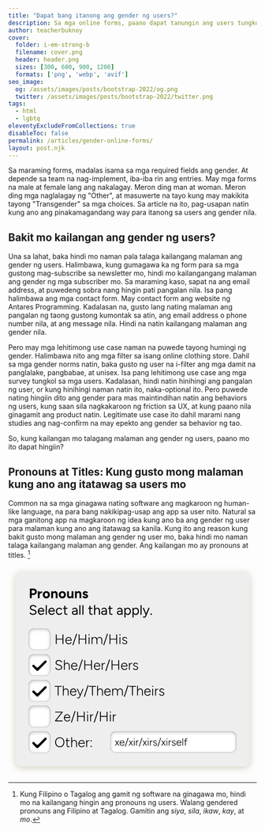 ```yaml
---
title: "Dapat bang itanong ang gender ng users?"
description: Sa mga online forms, paano dapat tanungin ang users tungkol sa gender nila?
author: teacherbuknoy
cover:
  folder: i-em-strong-b
  filename: cover.png
  header: header.png
  sizes: [300, 600, 900, 1200]
  formats: ['png', 'webp', 'avif']
seo_image:
  og: /assets/images/posts/bootstrap-2022/og.png
  twitter: /assets/images/posts/bootstrap-2022/twitter.png
tags: 
  - html
  - lgbtq
eleventyExcludeFromCollections: true
disableToc: false
permalink: /articles/gender-online-forms/
layout: post.njk
---
```


Sa maraming forms, madalas isama sa mga required fields ang gender. At depende sa team na nag-implement, iba-iba rin ang entries. May mga forms na male at female lang ang nakalagay. Meron ding man at woman. Meron ding mga naglalagay ng "Other", at masuwerte na tayo kung may makikita tayong "Transgender" sa mga choices. Sa article na ito, pag-usapan natin kung ano ang pinakamagandang way para itanong sa users ang gender nila.

## Bakit mo kailangan ang gender ng users?

Una sa lahat, baka hindi mo naman pala talaga kailangang malaman ang gender ng users. Halimbawa, kung gumagawa ka ng form para sa mga gustong mag-subscribe sa newsletter mo, hindi mo kailangangang malaman ang gender ng mga subscriber mo. Sa maraming kaso, sapat na ang email address, at puwedeng sobra nang hingin pati pangalan nila. Isa pang halimbawa ang mga contact form. May contact form ang website ng Antares Programming. Kadalasan na, gusto lang nating malaman ang pangalan ng taong gustong kumontak sa atin, ang email address o phone number nila, at ang message nila. Hindi na natin kailangang malaman ang gender nila.

Pero may mga lehitimong use case naman na puwede tayong humingi ng gender. Halimbawa nito ang mga filter sa isang online clothing store. Dahil sa mga gender norms natin, baka gusto ng user na i-filter ang mga damit na panglalake, pangbabae, at unisex. Isa pang lehitimong use case ang mga survey tungkol sa mga users. Kadalasan, hindi natin hinihingi ang pangalan ng user, or kung hinihingi naman natin ito, naka-optional ito. Pero puwede nating hingiin dito ang gender para mas maintindihan natin ang behaviors ng users, kung saan sila nagkakaroon ng friction sa UX, at kung paano nila ginagamit ang product natin. Legitimate use case ito dahil marami nang studies ang nag-confirm na may epekto ang gender sa behavior ng tao.

So, kung kailangan mo talagang malaman ang gender ng users, paano mo ito dapat hingiin?

## Pronouns at Titles: Kung gusto mong malaman kung ano ang itatawag sa users mo

Common na sa mga ginagawa nating software ang magkaroon ng human-like language, na para bang nakikipag-usap ang app sa user nito. Natural sa mga ganitong app na magkaroon ng idea kung ano ba ang gender ng user para malaman kung ano ang itatawag sa kanila. Kung ito ang reason kung bakit gusto mong malaman ang gender ng user mo, baka hindi mo naman talaga kailangang malaman ang gender. Ang kailangan mo ay pronouns at titles. [^1]

<svg width="1143" height="959" viewBox="0 0 1143 959" fill="none" xmlns="http://www.w3.org/2000/svg">
<g filter="url(#filter0_d_1286_3395)">
<rect x="31.5" y="23.8334" width="1080" height="895.607" rx="31.4754" fill="#EEEEEE" shape-rendering="crispEdges"/>
<path d="M106.852 132.18V124.248H116.106C118.036 124.248 119.61 123.618 120.827 122.359C122.086 121.1 122.716 119.443 122.716 117.386C122.716 116.043 122.401 114.868 121.771 113.861C121.142 112.812 120.282 111.993 119.19 111.406C118.099 110.818 116.84 110.545 115.413 110.587H106.852V102.719L115.602 102.656C118.708 102.614 121.457 103.243 123.849 104.544C126.241 105.803 128.109 107.545 129.451 109.769C130.794 111.951 131.466 114.49 131.466 117.386C131.466 120.24 130.815 122.779 129.514 125.003C128.213 127.227 126.43 128.99 124.164 130.291C121.897 131.55 119.274 132.18 116.295 132.18H106.852ZM99.2351 146.784V102.719H107.859V146.784H99.2351ZM141.701 130.228C141.701 126.829 142.351 124.017 143.652 121.793C144.995 119.568 146.695 117.911 148.751 116.82C150.85 115.728 153.032 115.183 155.298 115.183V123.241C153.368 123.241 151.542 123.471 149.821 123.933C148.143 124.395 146.779 125.15 145.73 126.199C144.68 127.248 144.156 128.591 144.156 130.228H141.701ZM135.846 146.784V115.309H144.156V146.784H135.846ZM175.122 147.54C171.89 147.54 169.016 146.847 166.498 145.462C164.021 144.035 162.07 142.084 160.643 139.608C159.216 137.132 158.503 134.278 158.503 131.046C158.503 127.815 159.195 124.961 160.58 122.485C162.007 120.009 163.959 118.079 166.435 116.694C168.953 115.267 171.806 114.553 174.996 114.553C178.269 114.553 181.144 115.267 183.62 116.694C186.096 118.079 188.027 120.009 189.412 122.485C190.839 124.961 191.552 127.815 191.552 131.046C191.552 134.278 190.839 137.132 189.412 139.608C188.027 142.084 186.096 144.035 183.62 145.462C181.186 146.847 178.353 147.54 175.122 147.54ZM175.122 139.419C176.591 139.419 177.871 139.062 178.962 138.349C180.095 137.635 180.976 136.649 181.606 135.39C182.235 134.131 182.55 132.683 182.55 131.046C182.55 129.41 182.214 127.962 181.543 126.703C180.913 125.444 180.032 124.458 178.899 123.744C177.766 123.031 176.465 122.674 174.996 122.674C173.569 122.674 172.289 123.031 171.156 123.744C170.023 124.458 169.141 125.444 168.512 126.703C167.882 127.962 167.568 129.41 167.568 131.046C167.568 132.683 167.882 134.131 168.512 135.39C169.141 136.649 170.023 137.635 171.156 138.349C172.331 139.062 173.653 139.419 175.122 139.419ZM197.506 146.784V115.309H205.312L205.816 121.1V146.784H197.506ZM218.343 146.784V130.669L226.652 128.78V146.784H218.343ZM218.343 130.669C218.343 128.528 218.091 126.871 217.588 125.696C217.126 124.521 216.454 123.681 215.573 123.178C214.692 122.632 213.664 122.359 212.489 122.359C210.348 122.317 208.69 122.968 207.515 124.311C206.382 125.654 205.816 127.647 205.816 130.291H203.046C203.046 126.934 203.529 124.101 204.494 121.793C205.501 119.443 206.886 117.659 208.649 116.442C210.411 115.183 212.489 114.553 214.881 114.553C218.7 114.553 221.616 115.728 223.631 118.079C225.687 120.387 226.694 123.954 226.652 128.78L218.343 130.669ZM248.708 147.54C245.476 147.54 242.602 146.847 240.084 145.462C237.608 144.035 235.656 142.084 234.229 139.608C232.802 137.132 232.089 134.278 232.089 131.046C232.089 127.815 232.781 124.961 234.166 122.485C235.593 120.009 237.545 118.079 240.021 116.694C242.539 115.267 245.392 114.553 248.582 114.553C251.855 114.553 254.73 115.267 257.206 116.694C259.682 118.079 261.613 120.009 262.998 122.485C264.425 124.961 265.138 127.815 265.138 131.046C265.138 134.278 264.425 137.132 262.998 139.608C261.613 142.084 259.682 144.035 257.206 145.462C254.772 146.847 251.939 147.54 248.708 147.54ZM248.708 139.419C250.177 139.419 251.457 139.062 252.548 138.349C253.681 137.635 254.562 136.649 255.192 135.39C255.821 134.131 256.136 132.683 256.136 131.046C256.136 129.41 255.8 127.962 255.129 126.703C254.499 125.444 253.618 124.458 252.485 123.744C251.352 123.031 250.051 122.674 248.582 122.674C247.155 122.674 245.875 123.031 244.742 123.744C243.609 124.458 242.728 125.444 242.098 126.703C241.469 127.962 241.154 129.41 241.154 131.046C241.154 132.683 241.469 134.131 242.098 135.39C242.728 136.649 243.609 137.635 244.742 138.349C245.917 139.062 247.239 139.419 248.708 139.419ZM291.866 146.784L291.362 140.993V115.309H299.672V146.784H291.866ZM270.526 133.313V115.309H278.835V131.424L270.526 133.313ZM278.835 131.424C278.835 133.523 279.066 135.18 279.528 136.397C280.031 137.572 280.724 138.433 281.605 138.978C282.528 139.482 283.557 139.734 284.69 139.734C286.872 139.776 288.53 139.125 289.663 137.782C290.796 136.397 291.362 134.404 291.362 131.802H294.195C294.195 135.159 293.692 138.013 292.684 140.363C291.719 142.671 290.334 144.455 288.53 145.714C286.767 146.931 284.69 147.54 282.298 147.54C278.52 147.54 275.604 146.385 273.547 144.077C271.533 141.727 270.526 138.139 270.526 133.313L278.835 131.424ZM306.871 146.784V115.309H314.677L315.18 121.1V146.784H306.871ZM327.708 146.784V130.669L336.017 128.78V146.784H327.708ZM327.708 130.669C327.708 128.528 327.456 126.871 326.952 125.696C326.491 124.521 325.819 123.681 324.938 123.178C324.057 122.632 323.028 122.359 321.853 122.359C319.713 122.317 318.055 122.968 316.88 124.311C315.747 125.654 315.18 127.647 315.18 130.291H312.411C312.411 126.934 312.893 124.101 313.859 121.793C314.866 119.443 316.251 117.659 318.013 116.442C319.776 115.183 321.853 114.553 324.245 114.553C328.064 114.553 330.981 115.728 332.996 118.079C335.052 120.387 336.059 123.954 336.017 128.78L327.708 130.669ZM354.421 147.54C352.407 147.54 350.519 147.246 348.756 146.658C346.993 146.029 345.44 145.147 344.098 144.014C342.755 142.839 341.705 141.412 340.95 139.734L348.063 136.46C348.693 137.425 349.553 138.265 350.644 138.978C351.736 139.692 352.995 140.048 354.421 140.048C355.764 140.048 356.814 139.86 357.569 139.482C358.324 139.104 358.702 138.559 358.702 137.845C358.702 137.09 358.387 136.544 357.758 136.208C357.17 135.831 356.373 135.516 355.366 135.264L352.47 134.509C349.406 133.711 346.993 132.452 345.231 130.732C343.51 128.969 342.65 126.955 342.65 124.688C342.65 121.457 343.699 118.96 345.797 117.197C347.896 115.435 350.854 114.553 354.673 114.553C356.646 114.553 358.471 114.847 360.15 115.435C361.871 116.022 363.339 116.841 364.557 117.89C365.774 118.939 366.613 120.156 367.075 121.541L360.213 124.688C359.919 123.849 359.206 123.199 358.073 122.737C356.939 122.233 355.806 121.982 354.673 121.982C353.582 121.982 352.722 122.212 352.092 122.674C351.505 123.136 351.211 123.765 351.211 124.563C351.211 125.108 351.505 125.57 352.092 125.947C352.68 126.283 353.498 126.577 354.547 126.829L358.639 127.836C360.696 128.34 362.353 129.158 363.612 130.291C364.871 131.382 365.774 132.62 366.319 134.005C366.907 135.348 367.2 136.67 367.2 137.971C367.2 139.86 366.634 141.538 365.501 143.007C364.41 144.434 362.899 145.546 360.968 146.344C359.08 147.141 356.898 147.54 354.421 147.54Z" fill="black"/>
<path d="M114.406 223.54C111.972 223.54 109.811 223.288 107.922 222.784C106.034 222.239 104.397 221.504 103.012 220.581C101.627 219.616 100.494 218.566 99.6128 217.433C98.7315 216.258 98.081 215.02 97.6613 213.719L102.76 211.957C103.39 213.803 104.649 215.419 106.537 216.804C108.468 218.147 110.818 218.818 113.588 218.818C116.987 218.818 119.652 218.147 121.583 216.804C123.513 215.461 124.478 213.677 124.478 211.453C124.478 209.397 123.618 207.739 121.897 206.48C120.177 205.179 117.91 204.172 115.099 203.458L110.251 202.199C108.279 201.696 106.453 200.961 104.775 199.996C103.138 198.989 101.816 197.73 100.809 196.219C99.8436 194.666 99.361 192.82 99.361 190.679C99.361 186.692 100.641 183.587 103.201 181.363C105.803 179.096 109.538 177.963 114.406 177.963C117.302 177.963 119.799 178.446 121.897 179.411C123.996 180.334 125.695 181.53 126.996 182.999C128.339 184.426 129.284 185.979 129.829 187.658L124.793 189.42C123.996 187.322 122.653 185.685 120.764 184.51C118.876 183.293 116.589 182.685 113.903 182.685C111.091 182.685 108.846 183.377 107.167 184.762C105.53 186.105 104.712 187.951 104.712 190.302C104.712 192.316 105.362 193.869 106.663 194.96C107.964 196.009 109.664 196.785 111.762 197.289L116.609 198.485C120.89 199.492 124.164 201.171 126.43 203.521C128.738 205.829 129.892 208.326 129.892 211.012C129.892 213.321 129.305 215.44 128.129 217.37C126.954 219.259 125.213 220.77 122.905 221.903C120.638 222.994 117.806 223.54 114.406 223.54ZM151.438 223.54C148.374 223.54 145.667 222.847 143.317 221.462C141.009 220.035 139.183 218.084 137.84 215.608C136.497 213.132 135.826 210.278 135.826 207.046C135.826 203.815 136.476 200.961 137.777 198.485C139.12 196.009 140.967 194.079 143.317 192.694C145.667 191.267 148.332 190.553 151.312 190.553C154.249 190.553 156.788 191.288 158.929 192.757C161.069 194.184 162.727 196.198 163.902 198.8C165.077 201.402 165.664 204.465 165.664 207.991H160.628C160.628 205.305 160.272 203.018 159.558 201.129C158.845 199.199 157.796 197.709 156.411 196.66C155.026 195.61 153.305 195.086 151.249 195.086C149.192 195.086 147.388 195.589 145.835 196.597C144.324 197.562 143.149 198.947 142.31 200.751C141.47 202.556 141.051 204.675 141.051 207.109C141.051 209.502 141.512 211.579 142.436 213.342C143.359 215.062 144.618 216.426 146.213 217.433C147.807 218.399 149.633 218.881 151.689 218.881C153.914 218.881 155.781 218.357 157.292 217.307C158.803 216.258 159.978 214.894 160.817 213.216L165.287 215.419C164.447 217.056 163.356 218.483 162.013 219.7C160.712 220.917 159.18 221.861 157.418 222.532C155.655 223.204 153.662 223.54 151.438 223.54ZM139.225 207.991V203.647H162.58V207.991H139.225ZM172.198 222.784L172.323 178.719H177.359L177.234 222.784H172.198ZM200.065 223.54C197.001 223.54 194.294 222.847 191.944 221.462C189.636 220.035 187.81 218.084 186.467 215.608C185.124 213.132 184.453 210.278 184.453 207.046C184.453 203.815 185.103 200.961 186.404 198.485C187.747 196.009 189.594 194.079 191.944 192.694C194.294 191.267 196.959 190.553 199.939 190.553C202.876 190.553 205.415 191.288 207.556 192.757C209.696 194.184 211.354 196.198 212.529 198.8C213.704 201.402 214.291 204.465 214.291 207.991H209.255C209.255 205.305 208.899 203.018 208.185 201.129C207.472 199.199 206.423 197.709 205.038 196.66C203.653 195.61 201.932 195.086 199.876 195.086C197.819 195.086 196.015 195.589 194.462 196.597C192.951 197.562 191.776 198.947 190.937 200.751C190.097 202.556 189.678 204.675 189.678 207.109C189.678 209.502 190.139 211.579 191.063 213.342C191.986 215.062 193.245 216.426 194.84 217.433C196.434 218.399 198.26 218.881 200.316 218.881C202.541 218.881 204.408 218.357 205.919 217.307C207.43 216.258 208.605 214.894 209.444 213.216L213.914 215.419C213.074 217.056 211.983 218.483 210.64 219.7C209.339 220.917 207.808 221.861 206.045 222.532C204.282 223.204 202.289 223.54 200.065 223.54ZM187.852 207.991V203.647H211.207V207.991H187.852ZM234.863 223.54C231.757 223.54 229.008 222.847 226.616 221.462C224.224 220.035 222.356 218.084 221.013 215.608C219.67 213.132 218.999 210.278 218.999 207.046C218.999 203.815 219.649 200.961 220.95 198.485C222.293 196.009 224.161 194.079 226.553 192.694C228.945 191.267 231.673 190.553 234.737 190.553C237.758 190.553 240.465 191.246 242.857 192.631C245.249 194.016 247.075 195.967 248.334 198.485L243.739 200.563C242.899 198.884 241.682 197.583 240.088 196.66C238.493 195.694 236.667 195.212 234.611 195.212C232.554 195.212 230.729 195.715 229.134 196.723C227.581 197.73 226.343 199.136 225.42 200.94C224.539 202.703 224.098 204.738 224.098 207.046C224.098 209.355 224.539 211.411 225.42 213.216C226.343 214.978 227.602 216.363 229.197 217.37C230.834 218.378 232.68 218.881 234.737 218.881C236.793 218.881 238.619 218.357 240.213 217.307C241.85 216.258 243.088 214.789 243.928 212.901L248.523 214.978C247.264 217.664 245.438 219.763 243.046 221.273C240.654 222.784 237.926 223.54 234.863 223.54ZM267.346 223.54C264.283 223.54 261.911 222.742 260.233 221.147C258.554 219.553 257.715 217.307 257.715 214.412V181.488H262.751V213.908C262.751 215.503 263.17 216.741 264.01 217.622C264.891 218.462 266.108 218.881 267.661 218.881C268.165 218.881 268.647 218.818 269.109 218.692C269.612 218.525 270.263 218.147 271.06 217.559L273.012 221.651C271.921 222.365 270.934 222.847 270.053 223.099C269.172 223.393 268.27 223.54 267.346 223.54ZM252.238 195.778V191.309H272.193V195.778H252.238ZM314.36 222.784L313.857 206.165C313.773 203.689 313.458 201.654 312.912 200.059C312.367 198.422 311.527 197.205 310.394 196.408C309.261 195.568 307.75 195.149 305.862 195.149C304.057 195.149 302.483 195.505 301.14 196.219C299.839 196.932 298.769 198.045 297.93 199.555L293.46 197.73C294.258 196.261 295.244 195.002 296.419 193.953C297.594 192.862 298.979 192.022 300.574 191.435C302.169 190.847 303.952 190.553 305.925 190.553C308.82 190.553 311.234 191.12 313.164 192.253C315.095 193.386 316.521 195.086 317.445 197.352C318.41 199.576 318.893 202.367 318.893 205.725V222.784H314.36ZM304.792 223.54C301.057 223.54 298.14 222.7 296.041 221.022C293.985 219.301 292.957 216.93 292.957 213.908C292.957 210.719 294.006 208.285 296.104 206.606C298.245 204.885 301.224 204.025 305.043 204.025H316.123V208.243H306.177C303.239 208.243 301.14 208.725 299.881 209.69C298.664 210.656 298.056 212.041 298.056 213.845C298.056 215.482 298.664 216.783 299.881 217.748C301.099 218.671 302.798 219.133 304.98 219.133C306.827 219.133 308.422 218.713 309.765 217.874C311.108 217.035 312.136 215.902 312.849 214.475C313.563 213.006 313.919 211.348 313.919 209.502H317.004C317.004 213.782 315.955 217.203 313.857 219.763C311.758 222.281 308.737 223.54 304.792 223.54ZM326.87 222.784L326.996 178.719H332.032L331.906 222.784H326.87ZM340.825 222.784L340.95 178.719H345.987L345.861 222.784H340.825ZM382.797 223.54C379.733 223.54 377.362 222.742 375.684 221.147C374.005 219.553 373.166 217.307 373.166 214.412V181.488H378.202V213.908C378.202 215.503 378.621 216.741 379.461 217.622C380.342 218.462 381.559 218.881 383.112 218.881C383.615 218.881 384.098 218.818 384.56 218.692C385.063 218.525 385.714 218.147 386.511 217.559L388.463 221.651C387.371 222.365 386.385 222.847 385.504 223.099C384.623 223.393 383.72 223.54 382.797 223.54ZM367.689 195.778V191.309H387.644V195.778H367.689ZM394.554 222.784V177.9H399.59V222.784H394.554ZM416.713 222.784V206.669L421.749 204.78V222.784H416.713ZM416.713 206.669C416.713 203.563 416.335 201.192 415.58 199.555C414.866 197.919 413.88 196.806 412.621 196.219C411.362 195.589 409.935 195.275 408.34 195.275C405.57 195.275 403.409 196.261 401.856 198.233C400.346 200.164 399.59 202.913 399.59 206.48H397.135C397.135 203.165 397.618 200.311 398.583 197.919C399.548 195.526 400.954 193.701 402.801 192.442C404.647 191.183 406.871 190.553 409.473 190.553C413.25 190.553 416.251 191.728 418.475 194.079C420.7 196.429 421.791 199.996 421.749 204.78L416.713 206.669ZM449.36 222.784L448.857 206.165C448.773 203.689 448.458 201.654 447.912 200.059C447.367 198.422 446.527 197.205 445.394 196.408C444.261 195.568 442.75 195.149 440.862 195.149C439.057 195.149 437.483 195.505 436.14 196.219C434.84 196.932 433.769 198.045 432.93 199.555L428.46 197.73C429.258 196.261 430.244 195.002 431.419 193.953C432.594 192.862 433.979 192.022 435.574 191.435C437.169 190.847 438.952 190.553 440.925 190.553C443.82 190.553 446.234 191.12 448.164 192.253C450.095 193.386 451.521 195.086 452.445 197.352C453.41 199.576 453.893 202.367 453.893 205.725V222.784H449.36ZM439.792 223.54C436.057 223.54 433.14 222.7 431.041 221.022C428.985 219.301 427.957 216.93 427.957 213.908C427.957 210.719 429.006 208.285 431.104 206.606C433.245 204.885 436.224 204.025 440.043 204.025H451.123V208.243H441.177C438.239 208.243 436.14 208.725 434.881 209.69C433.664 210.656 433.056 212.041 433.056 213.845C433.056 215.482 433.664 216.783 434.881 217.748C436.099 218.671 437.798 219.133 439.98 219.133C441.827 219.133 443.422 218.713 444.765 217.874C446.108 217.035 447.136 215.902 447.849 214.475C448.563 213.006 448.92 211.348 448.92 209.502H452.004C452.004 213.782 450.955 217.203 448.857 219.763C446.758 222.281 443.737 223.54 439.792 223.54ZM474.334 223.54C471.27 223.54 468.899 222.742 467.22 221.147C465.542 219.553 464.702 217.307 464.702 214.412V181.488H469.739V213.908C469.739 215.503 470.158 216.741 470.998 217.622C471.879 218.462 473.096 218.881 474.649 218.881C475.152 218.881 475.635 218.818 476.097 218.692C476.6 218.525 477.251 218.147 478.048 217.559L479.999 221.651C478.908 222.365 477.922 222.847 477.041 223.099C476.159 223.393 475.257 223.54 474.334 223.54ZM459.226 195.778V191.309H479.181V195.778H459.226ZM521.348 222.784L520.844 206.165C520.76 203.689 520.446 201.654 519.9 200.059C519.354 198.422 518.515 197.205 517.382 196.408C516.249 195.568 514.738 195.149 512.85 195.149C511.045 195.149 509.471 195.505 508.128 196.219C506.827 196.932 505.757 198.045 504.918 199.555L500.448 197.73C501.246 196.261 502.232 195.002 503.407 193.953C504.582 192.862 505.967 192.022 507.562 191.435C509.156 190.847 510.94 190.553 512.912 190.553C515.808 190.553 518.221 191.12 520.152 192.253C522.082 193.386 523.509 195.086 524.432 197.352C525.398 199.576 525.88 202.367 525.88 205.725V222.784H521.348ZM511.779 223.54C508.044 223.54 505.128 222.7 503.029 221.022C500.973 219.301 499.945 216.93 499.945 213.908C499.945 210.719 500.994 208.285 503.092 206.606C505.232 204.885 508.212 204.025 512.031 204.025H523.11V208.243H513.164C510.227 208.243 508.128 208.725 506.869 209.69C505.652 210.656 505.044 212.041 505.044 213.845C505.044 215.482 505.652 216.783 506.869 217.748C508.086 218.671 509.786 219.133 511.968 219.133C513.815 219.133 515.41 218.713 516.752 217.874C518.095 217.035 519.124 215.902 519.837 214.475C520.55 213.006 520.907 211.348 520.907 209.502H523.992C523.992 213.782 522.943 217.203 520.844 219.763C518.746 222.281 515.724 223.54 511.779 223.54ZM534.172 235.374V191.309H538.893L539.208 197.1V235.374H534.172ZM549.847 223.54C547.203 223.54 544.874 222.847 542.859 221.462C540.887 220.077 539.355 218.147 538.264 215.671C537.173 213.153 536.627 210.278 536.627 207.046C536.627 203.773 537.173 200.898 538.264 198.422C539.355 195.946 540.887 194.016 542.859 192.631C544.874 191.246 547.203 190.553 549.847 190.553C552.659 190.553 555.135 191.246 557.275 192.631C559.415 194.016 561.073 195.946 562.248 198.422C563.465 200.898 564.074 203.773 564.074 207.046C564.074 210.278 563.465 213.153 562.248 215.671C561.073 218.147 559.415 220.077 557.275 221.462C555.135 222.847 552.659 223.54 549.847 223.54ZM548.714 218.944C550.686 218.944 552.428 218.441 553.939 217.433C555.491 216.426 556.709 215.02 557.59 213.216C558.513 211.411 558.975 209.355 558.975 207.046C558.975 204.738 558.534 202.682 557.653 200.877C556.813 199.073 555.617 197.667 554.065 196.66C552.512 195.652 550.749 195.149 548.777 195.149C546.93 195.149 545.272 195.652 543.804 196.66C542.377 197.667 541.244 199.073 540.404 200.877C539.607 202.682 539.208 204.738 539.208 207.046C539.208 209.355 539.607 211.411 540.404 213.216C541.244 215.02 542.377 216.426 543.804 217.433C545.23 218.441 546.867 218.944 548.714 218.944ZM571.365 235.374V191.309H576.086L576.401 197.1V235.374H571.365ZM587.039 223.54C584.396 223.54 582.066 222.847 580.052 221.462C578.079 220.077 576.548 218.147 575.457 215.671C574.365 213.153 573.82 210.278 573.82 207.046C573.82 203.773 574.365 200.898 575.457 198.422C576.548 195.946 578.079 194.016 580.052 192.631C582.066 191.246 584.396 190.553 587.039 190.553C589.851 190.553 592.327 191.246 594.468 192.631C596.608 194.016 598.266 195.946 599.441 198.422C600.658 200.898 601.266 203.773 601.266 207.046C601.266 210.278 600.658 213.153 599.441 215.671C598.266 218.147 596.608 220.077 594.468 221.462C592.327 222.847 589.851 223.54 587.039 223.54ZM585.906 218.944C587.879 218.944 589.62 218.441 591.131 217.433C592.684 216.426 593.901 215.02 594.782 213.216C595.706 211.411 596.167 209.355 596.167 207.046C596.167 204.738 595.727 202.682 594.845 200.877C594.006 199.073 592.81 197.667 591.257 196.66C589.704 195.652 587.942 195.149 585.969 195.149C584.123 195.149 582.465 195.652 580.996 196.66C579.569 197.667 578.436 199.073 577.597 200.877C576.799 202.682 576.401 204.738 576.401 207.046C576.401 209.355 576.799 211.411 577.597 213.216C578.436 215.02 579.569 216.426 580.996 217.433C582.423 218.441 584.06 218.944 585.906 218.944ZM608.243 222.784L608.369 178.719H613.405L613.279 222.784H608.243ZM625.03 236.13C624.233 236.13 623.31 235.962 622.26 235.626C621.211 235.332 620.099 234.934 618.924 234.43L620.813 230.212C621.778 230.632 622.617 230.947 623.331 231.157C624.086 231.366 624.674 231.471 625.093 231.471C626.226 231.471 627.15 231.157 627.863 230.527C628.618 229.94 629.248 229.079 629.752 227.946L633.34 219.385L644.986 191.309H650.399L635.291 227.191C634.494 229.037 633.655 230.632 632.773 231.975C631.934 233.318 630.906 234.346 629.689 235.06C628.472 235.773 626.919 236.13 625.03 236.13ZM631.955 222.784L618.358 191.309H623.708L635.417 219.322L636.928 222.784H631.955ZM657.473 223.665C656.508 223.665 655.669 223.33 654.955 222.658C654.284 221.945 653.948 221.126 653.948 220.203C653.948 219.238 654.284 218.42 654.955 217.748C655.669 217.035 656.508 216.678 657.473 216.678C658.438 216.678 659.257 217.035 659.928 217.748C660.6 218.42 660.935 219.238 660.935 220.203C660.935 221.126 660.6 221.945 659.928 222.658C659.257 223.33 658.438 223.665 657.473 223.665Z" fill="black"/>
<g filter="url(#filter1_i_1286_3395)">
<rect x="94.4508" y="285.997" width="98.3607" height="98.3607" rx="23.6066" fill="white"/>
<rect x="94.9426" y="286.489" width="97.3771" height="97.3771" rx="23.1148" stroke="#B1B2B4" stroke-width="0.983607"/>
</g>
<path d="M249.499 357.178V313.112H253.528V357.178H249.499ZM218.779 357.178V313.112H222.808V357.178H218.779ZM222.808 336.278V332.627H249.499V336.278H222.808ZM278.138 357.933C275.117 357.933 272.431 357.241 270.081 355.856C267.772 354.429 265.947 352.477 264.604 350.001C263.303 347.525 262.652 344.671 262.652 341.44C262.652 338.208 263.303 335.355 264.604 332.879C265.905 330.403 267.689 328.472 269.955 327.087C272.263 325.66 274.886 324.947 277.824 324.947C280.803 324.947 283.321 325.681 285.378 327.15C287.476 328.577 289.071 330.57 290.162 333.13C291.253 335.648 291.799 338.565 291.799 341.881H288.022C288.022 339.237 287.644 336.907 286.889 334.893C286.133 332.879 285 331.305 283.489 330.172C281.978 328.997 280.09 328.409 277.824 328.409C275.599 328.409 273.627 328.976 271.906 330.109C270.186 331.2 268.843 332.732 267.877 334.704C266.912 336.635 266.43 338.88 266.43 341.44C266.43 344 266.933 346.266 267.94 348.239C268.948 350.169 270.332 351.701 272.095 352.834C273.858 353.925 275.872 354.471 278.138 354.471C280.572 354.471 282.629 353.883 284.308 352.708C286.028 351.491 287.371 349.938 288.336 348.05L291.484 350.001C290.687 351.554 289.637 352.939 288.336 354.156C287.077 355.331 285.588 356.254 283.867 356.926C282.146 357.597 280.237 357.933 278.138 357.933ZM265.233 341.881V338.418H289.092V341.881H265.233ZM294.944 362.465L312.319 310.153H316.473L299.225 362.465H294.944ZM354.437 357.178V313.112H358.466V357.178H354.437ZM323.717 357.178V313.112H327.746V357.178H323.717ZM327.746 336.278V332.627H354.437V336.278H327.746ZM369.731 357.178L369.857 325.702H373.634L373.508 357.178H369.731ZM371.683 317.519C371.011 317.519 370.424 317.267 369.92 316.763C369.417 316.26 369.165 315.672 369.165 315.001C369.165 314.287 369.417 313.7 369.92 313.238C370.424 312.734 371.011 312.483 371.683 312.483C372.396 312.483 372.984 312.734 373.445 313.238C373.949 313.7 374.201 314.287 374.201 315.001C374.201 315.672 373.949 316.26 373.445 316.763C372.984 317.267 372.396 317.519 371.683 317.519ZM383.312 357.178V325.702H386.837L387.089 331.494V357.178H383.312ZM405.911 357.178V341.062L409.688 339.174V357.178H405.911ZM428.51 357.178V341.062L432.287 339.174V357.178H428.51ZM405.911 341.062C405.911 337.579 405.491 334.935 404.652 333.13C403.854 331.326 402.742 330.109 401.315 329.479C399.931 328.808 398.357 328.472 396.594 328.472C393.614 328.472 391.285 329.584 389.607 331.808C387.928 333.991 387.089 337.054 387.089 340.999H384.759C384.759 337.642 385.221 334.767 386.144 332.375C387.11 329.983 388.515 328.157 390.362 326.898C392.251 325.597 394.538 324.947 397.224 324.947C401.001 324.947 404.022 326.122 406.289 328.472C408.597 330.822 409.73 334.389 409.688 339.174L405.911 341.062ZM428.51 341.062C428.51 337.579 428.091 334.935 427.251 333.13C426.454 331.326 425.342 330.109 423.915 329.479C422.53 328.808 420.956 328.472 419.193 328.472C416.214 328.472 413.885 329.584 412.206 331.808C410.527 333.991 409.688 337.054 409.688 340.999H407.359C407.359 337.642 407.82 334.767 408.744 332.375C409.709 329.983 411.115 328.157 412.961 326.898C414.85 325.597 417.137 324.947 419.823 324.947C423.6 324.947 426.622 326.122 428.888 328.472C431.196 330.822 432.329 334.389 432.287 339.174L428.51 341.062ZM437.014 362.465L454.388 310.153H458.543L441.295 362.465H437.014ZM496.507 357.178V313.112H500.536V357.178H496.507ZM465.787 357.178V313.112H469.816V357.178H465.787ZM469.816 336.278V332.627H496.507V336.278H469.816ZM511.801 357.178L511.927 325.702H515.704L515.578 357.178H511.801ZM513.753 317.519C513.081 317.519 512.493 317.267 511.99 316.763C511.486 316.26 511.234 315.672 511.234 315.001C511.234 314.287 511.486 313.7 511.99 313.238C512.493 312.734 513.081 312.483 513.753 312.483C514.466 312.483 515.053 312.734 515.515 313.238C516.019 313.7 516.271 314.287 516.271 315.001C516.271 315.672 516.019 316.26 515.515 316.763C515.053 317.267 514.466 317.519 513.753 317.519ZM536.083 357.933C533.691 357.933 531.634 357.576 529.914 356.863C528.193 356.149 526.787 355.226 525.696 354.093C524.647 352.96 523.912 351.785 523.493 350.568L526.892 349.309C527.605 350.862 528.739 352.121 530.291 353.086C531.886 354.009 533.586 354.471 535.39 354.471C537.615 354.471 539.503 354.009 541.056 353.086C542.609 352.163 543.385 350.862 543.385 349.183C543.385 347.672 542.819 346.434 541.685 345.469C540.552 344.504 538.874 343.727 536.649 343.14L533.565 342.321C530.753 341.566 528.571 340.475 527.018 339.048C525.507 337.579 524.752 335.942 524.752 334.138C524.752 331.242 525.696 328.997 527.584 327.402C529.515 325.765 532.411 324.947 536.272 324.947C538.076 324.947 539.692 325.22 541.119 325.765C542.588 326.269 543.826 327.003 544.833 327.968C545.882 328.934 546.659 330.088 547.162 331.431L543.763 332.879C543.091 331.242 542.105 330.088 540.804 329.416C539.503 328.745 537.803 328.409 535.705 328.409C533.481 328.409 531.718 328.892 530.417 329.857C529.158 330.78 528.529 332.102 528.529 333.823C528.529 334.746 529.032 335.669 530.04 336.593C531.089 337.474 532.642 338.187 534.698 338.733L537.405 339.425C539.461 339.929 541.203 340.664 542.63 341.629C544.099 342.552 545.211 343.622 545.966 344.839C546.763 346.056 547.162 347.399 547.162 348.868C547.162 350.757 546.68 352.393 545.714 353.778C544.749 355.121 543.427 356.149 541.748 356.863C540.112 357.576 538.223 357.933 536.083 357.933Z" fill="black"/>
<g filter="url(#filter2_i_1286_3395)">
<rect x="94.4508" y="404.03" width="98.3607" height="98.3607" rx="23.6066" fill="white"/>
<path fill-rule="evenodd" clip-rule="evenodd" d="M112.047 453.371C109.934 455.483 109.934 458.909 112.047 461.021L129.537 478.512C131.842 480.817 135.579 480.817 137.883 478.512L175.182 441.213C177.295 439.101 177.295 435.675 175.182 433.563V433.563C173.069 431.45 169.644 431.45 167.531 433.563L137.883 463.211C135.579 465.515 131.842 465.515 129.537 463.211L119.697 453.371C117.585 451.258 114.159 451.258 112.047 453.371V453.371Z" fill="black"/>
<rect x="94.9426" y="404.522" width="97.3771" height="97.3771" rx="23.1148" stroke="#B1B2B4" stroke-width="0.983607"/>
</g>
<path d="M232.565 475.966C230.089 475.966 227.907 475.714 226.018 475.21C224.172 474.665 222.577 473.93 221.234 473.007C219.891 472.084 218.779 471.056 217.897 469.923C217.058 468.789 216.408 467.593 215.946 466.334L219.723 464.887C220.436 466.859 221.842 468.601 223.941 470.111C226.039 471.58 228.599 472.315 231.621 472.315C235.482 472.315 238.482 471.58 240.623 470.111C242.763 468.601 243.833 466.628 243.833 464.194C243.833 461.844 242.847 459.976 240.874 458.591C238.902 457.165 236.342 456.052 233.194 455.255L228.725 454.122C226.794 453.618 224.99 452.905 223.311 451.982C221.674 451.016 220.352 449.799 219.345 448.33C218.338 446.862 217.834 445.057 217.834 442.917C217.834 438.972 219.093 435.908 221.612 433.726C224.13 431.502 227.802 430.389 232.628 430.389C235.524 430.389 238.021 430.893 240.119 431.9C242.217 432.866 243.896 434.083 245.155 435.551C246.456 436.978 247.316 438.426 247.736 439.895L244.022 441.343C243.099 439.035 241.588 437.251 239.49 435.992C237.433 434.691 234.936 434.041 231.998 434.041C228.893 434.041 226.417 434.796 224.57 436.307C222.766 437.818 221.863 439.853 221.863 442.413C221.863 444.721 222.577 446.463 224.004 447.638C225.431 448.771 227.298 449.631 229.606 450.219L234.076 451.289C238.524 452.338 241.924 454.017 244.274 456.325C246.666 458.591 247.862 461.026 247.862 463.627C247.862 465.852 247.295 467.908 246.162 469.797C245.029 471.643 243.33 473.133 241.063 474.266C238.797 475.399 235.964 475.966 232.565 475.966ZM256.057 475.21V430.138H259.834V475.21H256.057ZM278.657 475.21V459.095L282.434 457.207V475.21H278.657ZM278.657 459.095C278.657 455.612 278.237 452.968 277.398 451.163C276.6 449.359 275.488 448.142 274.061 447.512C272.676 446.841 271.103 446.505 269.34 446.505C266.36 446.505 264.031 447.617 262.352 449.841C260.674 452.024 259.834 455.087 259.834 459.032H257.505C257.505 455.675 257.967 452.8 258.89 450.408C259.855 448.016 261.261 446.19 263.108 444.931C264.996 443.63 267.284 442.98 269.97 442.98C273.747 442.98 276.768 444.155 279.034 446.505C281.343 448.855 282.476 452.422 282.434 457.207L278.657 459.095ZM304.511 475.966C301.49 475.966 298.804 475.273 296.454 473.888C294.145 472.462 292.32 470.51 290.977 468.034C289.676 465.558 289.025 462.704 289.025 459.473C289.025 456.241 289.676 453.387 290.977 450.911C292.278 448.435 294.062 446.505 296.328 445.12C298.636 443.693 301.259 442.98 304.197 442.98C307.176 442.98 309.694 443.714 311.751 445.183C313.849 446.61 315.444 448.603 316.535 451.163C317.626 453.681 318.172 456.598 318.172 459.913H314.395C314.395 457.269 314.017 454.94 313.262 452.926C312.506 450.911 311.373 449.338 309.862 448.205C308.351 447.029 306.463 446.442 304.197 446.442C301.972 446.442 300 447.008 298.279 448.142C296.559 449.233 295.216 450.765 294.25 452.737C293.285 454.667 292.802 456.913 292.802 459.473C292.802 462.033 293.306 464.299 294.313 466.271C295.321 468.202 296.705 469.734 298.468 470.867C300.231 471.958 302.245 472.504 304.511 472.504C306.945 472.504 309.002 471.916 310.681 470.741C312.401 469.524 313.744 467.971 314.709 466.083L317.857 468.034C317.06 469.587 316.01 470.972 314.709 472.189C313.45 473.364 311.961 474.287 310.24 474.959C308.519 475.63 306.61 475.966 304.511 475.966ZM291.606 459.913V456.451H315.465V459.913H291.606ZM321.317 480.498L338.692 428.186H342.846L325.598 480.498H321.317ZM380.81 475.21V431.145H384.839V475.21H380.81ZM350.09 475.21V431.145H354.119V475.21H350.09ZM354.119 454.311V450.66H380.81V454.311H354.119ZM409.45 475.966C406.428 475.966 403.742 475.273 401.392 473.888C399.084 472.462 397.258 470.51 395.915 468.034C394.614 465.558 393.964 462.704 393.964 459.473C393.964 456.241 394.614 453.387 395.915 450.911C397.216 448.435 399 446.505 401.266 445.12C403.574 443.693 406.197 442.98 409.135 442.98C412.115 442.98 414.633 443.714 416.689 445.183C418.788 446.61 420.382 448.603 421.473 451.163C422.565 453.681 423.11 456.598 423.11 459.913H419.333C419.333 457.269 418.955 454.94 418.2 452.926C417.445 450.911 416.312 449.338 414.801 448.205C413.29 447.029 411.401 446.442 409.135 446.442C406.911 446.442 404.938 447.008 403.218 448.142C401.497 449.233 400.154 450.765 399.189 452.737C398.224 454.667 397.741 456.913 397.741 459.473C397.741 462.033 398.245 464.299 399.252 466.271C400.259 468.202 401.644 469.734 403.407 470.867C405.169 471.958 407.184 472.504 409.45 472.504C411.884 472.504 413.94 471.916 415.619 470.741C417.34 469.524 418.683 467.971 419.648 466.083L422.795 468.034C421.998 469.587 420.949 470.972 419.648 472.189C418.389 473.364 416.899 474.287 415.178 474.959C413.458 475.63 411.548 475.966 409.45 475.966ZM396.545 459.913V456.451H420.403V459.913H396.545ZM431.607 457.962C431.607 454.563 432.236 451.814 433.495 449.715C434.796 447.617 436.454 446.085 438.468 445.12C440.525 444.113 442.686 443.609 444.952 443.609V447.071C443.106 447.071 441.322 447.407 439.601 448.079C437.923 448.708 436.538 449.799 435.447 451.352C434.355 452.863 433.81 454.94 433.81 457.584L431.607 457.962ZM430.033 475.21V443.735H433.81V475.21H430.033ZM446.543 480.498L463.917 428.186H468.072L450.823 480.498H446.543ZM506.036 475.21V431.145H510.064V475.21H506.036ZM475.316 475.21V431.145H479.344V475.21H475.316ZM479.344 454.311V450.66H506.036V454.311H479.344ZM534.675 475.966C531.654 475.966 528.968 475.273 526.618 473.888C524.309 472.462 522.484 470.51 521.141 468.034C519.84 465.558 519.189 462.704 519.189 459.473C519.189 456.241 519.84 453.387 521.141 450.911C522.442 448.435 524.225 446.505 526.492 445.12C528.8 443.693 531.423 442.98 534.361 442.98C537.34 442.98 539.858 443.714 541.915 445.183C544.013 446.61 545.608 448.603 546.699 451.163C547.79 453.681 548.336 456.598 548.336 459.913H544.559C544.559 457.269 544.181 454.94 543.425 452.926C542.67 450.911 541.537 449.338 540.026 448.205C538.515 447.029 536.627 446.442 534.361 446.442C532.136 446.442 530.164 447.008 528.443 448.142C526.723 449.233 525.38 450.765 524.414 452.737C523.449 454.667 522.966 456.913 522.966 459.473C522.966 462.033 523.47 464.299 524.477 466.271C525.484 468.202 526.869 469.734 528.632 470.867C530.395 471.958 532.409 472.504 534.675 472.504C537.109 472.504 539.166 471.916 540.844 470.741C542.565 469.524 543.908 467.971 544.873 466.083L548.021 468.034C547.223 469.587 546.174 470.972 544.873 472.189C543.614 473.364 542.124 474.287 540.404 474.959C538.683 475.63 536.774 475.966 534.675 475.966ZM521.77 459.913V456.451H545.629V459.913H521.77ZM556.832 457.962C556.832 454.563 557.462 451.814 558.721 449.715C560.022 447.617 561.679 446.085 563.694 445.12C565.75 444.113 567.911 443.609 570.178 443.609V447.071C568.331 447.071 566.547 447.407 564.827 448.079C563.148 448.708 561.763 449.799 560.672 451.352C559.581 452.863 559.035 454.94 559.035 457.584L556.832 457.962ZM555.258 475.21V443.735H559.035V475.21H555.258ZM586.247 475.966C583.855 475.966 581.798 475.609 580.078 474.896C578.357 474.182 576.951 473.259 575.86 472.126C574.811 470.993 574.076 469.818 573.657 468.601L577.056 467.342C577.769 468.894 578.903 470.153 580.455 471.119C582.05 472.042 583.75 472.504 585.554 472.504C587.779 472.504 589.667 472.042 591.22 471.119C592.773 470.195 593.549 468.894 593.549 467.216C593.549 465.705 592.983 464.467 591.849 463.502C590.716 462.536 589.038 461.76 586.813 461.172L583.729 460.354C580.917 459.599 578.735 458.507 577.182 457.081C575.671 455.612 574.916 453.975 574.916 452.17C574.916 449.275 575.86 447.029 577.748 445.435C579.679 443.798 582.575 442.98 586.436 442.98C588.24 442.98 589.856 443.252 591.283 443.798C592.752 444.302 593.99 445.036 594.997 446.001C596.046 446.967 596.823 448.121 597.326 449.464L593.927 450.911C593.255 449.275 592.269 448.121 590.968 447.449C589.667 446.778 587.967 446.442 585.869 446.442C583.645 446.442 581.882 446.925 580.581 447.89C579.322 448.813 578.693 450.135 578.693 451.856C578.693 452.779 579.196 453.702 580.203 454.626C581.253 455.507 582.805 456.22 584.862 456.766L587.569 457.458C589.625 457.962 591.367 458.696 592.794 459.662C594.263 460.585 595.375 461.655 596.13 462.872C596.927 464.089 597.326 465.432 597.326 466.901C597.326 468.789 596.843 470.426 595.878 471.811C594.913 473.154 593.591 474.182 591.912 474.896C590.276 475.609 588.387 475.966 586.247 475.966Z" fill="black"/>
<g filter="url(#filter3_i_1286_3395)">
<rect x="94.4508" y="522.063" width="98.3607" height="98.3607" rx="23.6066" fill="white"/>
<path fill-rule="evenodd" clip-rule="evenodd" d="M112.047 571.404C109.934 573.517 109.934 576.942 112.047 579.054L129.537 596.545C131.842 598.85 135.579 598.85 137.883 596.545L175.182 559.246C177.295 557.134 177.295 553.708 175.182 551.596V551.596C173.069 549.483 169.644 549.483 167.531 551.596L137.883 581.244C135.579 583.548 131.842 583.548 129.537 581.244L119.697 571.404C117.585 569.291 114.159 569.291 112.047 571.404V571.404Z" fill="black"/>
<rect x="94.9426" y="522.555" width="97.3771" height="97.3771" rx="23.1148" stroke="#B1B2B4" stroke-width="0.983607"/>
</g>
<path d="M227.466 593.243V552.829H231.495V593.243H227.466ZM213.113 552.829V549.178H245.848V552.829H213.113ZM251.201 593.243V548.171H254.978V593.243H251.201ZM273.8 593.243V577.128L277.577 575.239V593.243H273.8ZM273.8 577.128C273.8 573.645 273.381 571.001 272.541 569.196C271.744 567.392 270.632 566.175 269.205 565.545C267.82 564.874 266.246 564.538 264.483 564.538C261.504 564.538 259.175 565.65 257.496 567.874C255.817 570.057 254.978 573.12 254.978 577.065H252.649C252.649 573.708 253.11 570.833 254.034 568.441C254.999 566.049 256.405 564.223 258.251 562.964C260.14 561.663 262.427 561.013 265.113 561.013C268.89 561.013 271.912 562.188 274.178 564.538C276.486 566.888 277.619 570.455 277.577 575.239L273.8 577.128ZM299.655 593.999C296.633 593.999 293.947 593.306 291.597 591.921C289.289 590.495 287.463 588.543 286.12 586.067C284.819 583.591 284.169 580.737 284.169 577.506C284.169 574.274 284.819 571.42 286.12 568.944C287.421 566.468 289.205 564.538 291.471 563.153C293.779 561.726 296.402 561.013 299.34 561.013C302.32 561.013 304.838 561.747 306.894 563.216C308.993 564.643 310.587 566.636 311.678 569.196C312.77 571.714 313.315 574.631 313.315 577.946H309.538C309.538 575.302 309.16 572.973 308.405 570.959C307.65 568.944 306.516 567.371 305.006 566.238C303.495 565.062 301.606 564.475 299.34 564.475C297.116 564.475 295.143 565.041 293.423 566.175C291.702 567.266 290.359 568.798 289.394 570.77C288.429 572.7 287.946 574.946 287.946 577.506C287.946 580.066 288.45 582.332 289.457 584.304C290.464 586.235 291.849 587.767 293.612 588.9C295.374 589.991 297.389 590.537 299.655 590.537C302.089 590.537 304.145 589.949 305.824 588.774C307.545 587.557 308.888 586.004 309.853 584.116L313 586.067C312.203 587.62 311.154 589.005 309.853 590.222C308.594 591.397 307.104 592.32 305.383 592.992C303.663 593.663 301.753 593.999 299.655 593.999ZM286.75 577.946V574.484H310.608V577.946H286.75ZM321.134 606.589C320.462 606.589 319.665 606.463 318.742 606.211C317.818 605.959 316.748 605.582 315.531 605.078L316.916 601.868C318.007 602.287 318.931 602.602 319.686 602.812C320.441 603.022 321.029 603.127 321.449 603.127C322.666 603.127 323.652 602.791 324.407 602.119C325.205 601.448 325.855 600.525 326.359 599.35L329.947 590.788L342.222 561.768H346.188L330.765 598.279C330.01 600.042 329.213 601.532 328.373 602.749C327.576 604.008 326.59 604.952 325.414 605.582C324.281 606.253 322.854 606.589 321.134 606.589ZM328.877 593.243L315.594 561.768H319.497L331.647 590.725L332.717 593.243H328.877ZM347.752 598.531L365.126 546.219H369.281L352.032 598.531H347.752ZM385.212 593.243V552.829H389.241V593.243H385.212ZM370.859 552.829V549.178H403.593V552.829H370.859ZM408.947 593.243V548.171H412.724V593.243H408.947ZM431.546 593.243V577.128L435.323 575.239V593.243H431.546ZM431.546 577.128C431.546 573.645 431.126 571.001 430.287 569.196C429.49 567.392 428.378 566.175 426.951 565.545C425.566 564.874 423.992 564.538 422.229 564.538C419.25 564.538 416.921 565.65 415.242 567.874C413.563 570.057 412.724 573.12 412.724 577.065H410.395C410.395 573.708 410.856 570.833 411.78 568.441C412.745 566.049 414.151 564.223 415.997 562.964C417.886 561.663 420.173 561.013 422.859 561.013C426.636 561.013 429.658 562.188 431.924 564.538C434.232 566.888 435.365 570.455 435.323 575.239L431.546 577.128ZM457.401 593.999C454.379 593.999 451.693 593.306 449.343 591.921C447.035 590.495 445.209 588.543 443.866 586.067C442.565 583.591 441.915 580.737 441.915 577.506C441.915 574.274 442.565 571.42 443.866 568.944C445.167 566.468 446.951 564.538 449.217 563.153C451.525 561.726 454.148 561.013 457.086 561.013C460.066 561.013 462.584 561.747 464.64 563.216C466.738 564.643 468.333 566.636 469.424 569.196C470.515 571.714 471.061 574.631 471.061 577.946H467.284C467.284 575.302 466.906 572.973 466.151 570.959C465.395 568.944 464.262 567.371 462.752 566.238C461.241 565.062 459.352 564.475 457.086 564.475C454.862 564.475 452.889 565.041 451.169 566.175C449.448 567.266 448.105 568.798 447.14 570.77C446.174 572.7 445.692 574.946 445.692 577.506C445.692 580.066 446.195 582.332 447.203 584.304C448.21 586.235 449.595 587.767 451.357 588.9C453.12 589.991 455.134 590.537 457.401 590.537C459.835 590.537 461.891 589.949 463.57 588.774C465.291 587.557 466.633 586.004 467.599 584.116L470.746 586.067C469.949 587.62 468.9 589.005 467.599 590.222C466.34 591.397 464.85 592.32 463.129 592.992C461.409 593.663 459.499 593.999 457.401 593.999ZM444.496 577.946V574.484H468.354V577.946H444.496ZM477.984 593.243V561.768H481.509L481.761 567.559V593.243H477.984ZM500.583 593.243V577.128L504.36 575.239V593.243H500.583ZM523.182 593.243V577.128L526.959 575.239V593.243H523.182ZM500.583 577.128C500.583 573.645 500.163 571.001 499.324 569.196C498.527 567.392 497.414 566.175 495.988 565.545C494.603 564.874 493.029 564.538 491.266 564.538C488.287 564.538 485.957 565.65 484.279 567.874C482.6 570.057 481.761 573.12 481.761 577.065H479.432C479.432 573.708 479.893 570.833 480.816 568.441C481.782 566.049 483.188 564.223 485.034 562.964C486.923 561.663 489.21 561.013 491.896 561.013C495.673 561.013 498.694 562.188 500.961 564.538C503.269 566.888 504.402 570.455 504.36 575.239L500.583 577.128ZM523.182 577.128C523.182 573.645 522.763 571.001 521.923 569.196C521.126 567.392 520.014 566.175 518.587 565.545C517.202 564.874 515.628 564.538 513.866 564.538C510.886 564.538 508.557 565.65 506.878 567.874C505.199 570.057 504.36 573.12 504.36 577.065H502.031C502.031 573.708 502.492 570.833 503.416 568.441C504.381 566.049 505.787 564.223 507.633 562.964C509.522 561.663 511.809 561.013 514.495 561.013C518.272 561.013 521.294 562.188 523.56 564.538C525.868 566.888 527.001 570.455 526.959 575.239L523.182 577.128ZM531.686 598.531L549.061 546.219H553.215L535.967 598.531H531.686ZM569.146 593.243V552.829H573.175V593.243H569.146ZM554.793 552.829V549.178H587.528V552.829H554.793ZM592.881 593.243V548.171H596.658V593.243H592.881ZM615.481 593.243V577.128L619.258 575.239V593.243H615.481ZM615.481 577.128C615.481 573.645 615.061 571.001 614.222 569.196C613.424 567.392 612.312 566.175 610.885 565.545C609.5 564.874 607.926 564.538 606.164 564.538C603.184 564.538 600.855 565.65 599.176 567.874C597.498 570.057 596.658 573.12 596.658 577.065H594.329C594.329 573.708 594.791 570.833 595.714 568.441C596.679 566.049 598.085 564.223 599.932 562.964C601.82 561.663 604.107 561.013 606.793 561.013C610.57 561.013 613.592 562.188 615.858 564.538C618.166 566.888 619.3 570.455 619.258 575.239L615.481 577.128ZM641.335 593.999C638.313 593.999 635.628 593.306 633.277 591.921C630.969 590.495 629.144 588.543 627.801 586.067C626.5 583.591 625.849 580.737 625.849 577.506C625.849 574.274 626.5 571.42 627.801 568.944C629.102 566.468 630.885 564.538 633.152 563.153C635.46 561.726 638.083 561.013 641.02 561.013C644 561.013 646.518 561.747 648.574 563.216C650.673 564.643 652.268 566.636 653.359 569.196C654.45 571.714 654.995 574.631 654.995 577.946H651.218C651.218 575.302 650.841 572.973 650.085 570.959C649.33 568.944 648.197 567.371 646.686 566.238C645.175 565.062 643.287 564.475 641.02 564.475C638.796 564.475 636.824 565.041 635.103 566.175C633.382 567.266 632.039 568.798 631.074 570.77C630.109 572.7 629.626 574.946 629.626 577.506C629.626 580.066 630.13 582.332 631.137 584.304C632.144 586.235 633.529 587.767 635.292 588.9C637.054 589.991 639.069 590.537 641.335 590.537C643.769 590.537 645.826 589.949 647.504 588.774C649.225 587.557 650.568 586.004 651.533 584.116L654.681 586.067C653.883 587.62 652.834 589.005 651.533 590.222C650.274 591.397 648.784 592.32 647.064 592.992C645.343 593.663 643.433 593.999 641.335 593.999ZM628.43 577.946V574.484H652.289V577.946H628.43ZM662.17 593.243L662.296 561.768H666.073L665.947 593.243H662.17ZM664.121 553.584C663.45 553.584 662.862 553.333 662.359 552.829C661.855 552.325 661.603 551.738 661.603 551.066C661.603 550.353 661.855 549.765 662.359 549.304C662.862 548.8 663.45 548.548 664.121 548.548C664.835 548.548 665.422 548.8 665.884 549.304C666.388 549.765 666.639 550.353 666.639 551.066C666.639 551.738 666.388 552.325 665.884 552.829C665.422 553.333 664.835 553.584 664.121 553.584ZM677.324 575.995C677.324 572.596 677.953 569.847 679.212 567.748C680.513 565.65 682.171 564.118 684.185 563.153C686.242 562.146 688.403 561.642 690.669 561.642V565.104C688.823 565.104 687.039 565.44 685.319 566.112C683.64 566.741 682.255 567.832 681.164 569.385C680.073 570.896 679.527 572.973 679.527 575.617L677.324 575.995ZM675.75 593.243V561.768H679.527V593.243H675.75ZM706.739 593.999C704.346 593.999 702.29 593.642 700.569 592.929C698.849 592.215 697.443 591.292 696.352 590.159C695.302 589.026 694.568 587.851 694.148 586.634L697.548 585.375C698.261 586.927 699.394 588.186 700.947 589.152C702.542 590.075 704.242 590.537 706.046 590.537C708.27 590.537 710.159 590.075 711.712 589.152C713.264 588.228 714.041 586.927 714.041 585.249C714.041 583.738 713.474 582.5 712.341 581.535C711.208 580.569 709.529 579.793 707.305 579.205L704.221 578.387C701.409 577.632 699.226 576.54 697.674 575.114C696.163 573.645 695.407 572.008 695.407 570.203C695.407 567.308 696.352 565.062 698.24 563.468C700.171 561.831 703.066 561.013 706.927 561.013C708.732 561.013 710.348 561.285 711.775 561.831C713.243 562.335 714.482 563.069 715.489 564.034C716.538 564.999 717.314 566.154 717.818 567.497L714.419 568.944C713.747 567.308 712.761 566.154 711.46 565.482C710.159 564.811 708.459 564.475 706.361 564.475C704.137 564.475 702.374 564.958 701.073 565.923C699.814 566.846 699.184 568.168 699.184 569.889C699.184 570.812 699.688 571.735 700.695 572.658C701.744 573.54 703.297 574.253 705.354 574.799L708.061 575.491C710.117 575.995 711.859 576.729 713.285 577.695C714.754 578.618 715.866 579.688 716.622 580.905C717.419 582.122 717.818 583.465 717.818 584.934C717.818 586.822 717.335 588.459 716.37 589.844C715.405 591.187 714.083 592.215 712.404 592.929C710.767 593.642 708.879 593.999 706.739 593.999Z" fill="black"/>
<g filter="url(#filter4_i_1286_3395)">
<rect x="94.4508" y="640.096" width="98.3607" height="98.3607" rx="23.6066" fill="white"/>
<rect x="94.9426" y="640.588" width="97.3771" height="97.3771" rx="23.1148" stroke="#B1B2B4" stroke-width="0.983607"/>
</g>
<path d="M218.968 709.702L215.631 707.625L246.54 668.847L249.876 670.862L218.968 709.702ZM215.631 711.276V707.625H249.688V711.276H215.631ZM215.82 670.862V667.211H249.876V670.862H215.82ZM271.315 712.032C268.293 712.032 265.607 711.339 263.257 709.954C260.949 708.527 259.123 706.576 257.78 704.1C256.479 701.624 255.829 698.77 255.829 695.538C255.829 692.307 256.479 689.453 257.78 686.977C259.081 684.501 260.865 682.571 263.131 681.186C265.439 679.759 268.062 679.045 271 679.045C273.98 679.045 276.498 679.78 278.554 681.249C280.652 682.675 282.247 684.669 283.338 687.229C284.429 689.747 284.975 692.664 284.975 695.979H281.198C281.198 693.335 280.82 691.006 280.065 688.992C279.309 686.977 278.176 685.403 276.665 684.27C275.155 683.095 273.266 682.508 271 682.508C268.776 682.508 266.803 683.074 265.082 684.207C263.362 685.298 262.019 686.83 261.054 688.803C260.088 690.733 259.606 692.978 259.606 695.538C259.606 698.098 260.109 700.365 261.117 702.337C262.124 704.268 263.509 705.799 265.271 706.933C267.034 708.024 269.048 708.569 271.315 708.569C273.749 708.569 275.805 707.982 277.484 706.807C279.204 705.59 280.547 704.037 281.513 702.148L284.66 704.1C283.863 705.653 282.814 707.037 281.513 708.254C280.254 709.43 278.764 710.353 277.043 711.024C275.322 711.696 273.413 712.032 271.315 712.032ZM258.41 695.979V692.517H282.268V695.979H258.41ZM288.121 716.564L305.495 664.252H309.65L292.401 716.564H288.121ZM347.613 711.276V667.211H351.642V711.276H347.613ZM316.893 711.276V667.211H320.922V711.276H316.893ZM320.922 690.376V686.725H347.613V690.376H320.922ZM362.908 711.276L363.033 679.801H366.811L366.685 711.276H362.908ZM364.859 671.617C364.188 671.617 363.6 671.365 363.096 670.862C362.593 670.358 362.341 669.771 362.341 669.099C362.341 668.386 362.593 667.798 363.096 667.336C363.6 666.833 364.188 666.581 364.859 666.581C365.572 666.581 366.16 666.833 366.622 667.336C367.125 667.798 367.377 668.386 367.377 669.099C367.377 669.771 367.125 670.358 366.622 670.862C366.16 671.365 365.572 671.617 364.859 671.617ZM378.062 694.028C378.062 690.628 378.691 687.879 379.95 685.781C381.251 683.683 382.909 682.151 384.923 681.186C386.98 680.178 389.141 679.675 391.407 679.675V683.137C389.561 683.137 387.777 683.473 386.056 684.144C384.378 684.774 382.993 685.865 381.902 687.418C380.81 688.929 380.265 691.006 380.265 693.65L378.062 694.028ZM376.488 711.276V679.801H380.265V711.276H376.488ZM392.998 716.564L410.372 664.252H414.527L397.278 716.564H392.998ZM452.491 711.276V667.211H456.519V711.276H452.491ZM421.771 711.276V667.211H425.799V711.276H421.771ZM425.799 690.376V686.725H452.491V690.376H425.799ZM467.785 711.276L467.911 679.801H471.688L471.562 711.276H467.785ZM469.736 671.617C469.065 671.617 468.477 671.365 467.973 670.862C467.47 670.358 467.218 669.771 467.218 669.099C467.218 668.386 467.47 667.798 467.973 667.336C468.477 666.833 469.065 666.581 469.736 666.581C470.45 666.581 471.037 666.833 471.499 667.336C472.002 667.798 472.254 668.386 472.254 669.099C472.254 669.771 472.002 670.358 471.499 670.862C471.037 671.365 470.45 671.617 469.736 671.617ZM482.939 694.028C482.939 690.628 483.568 687.879 484.827 685.781C486.128 683.683 487.786 682.151 489.8 681.186C491.857 680.178 494.018 679.675 496.284 679.675V683.137C494.438 683.137 492.654 683.473 490.933 684.144C489.255 684.774 487.87 685.865 486.779 687.418C485.687 688.929 485.142 691.006 485.142 693.65L482.939 694.028ZM481.365 711.276V679.801H485.142V711.276H481.365Z" fill="black"/>
<g filter="url(#filter5_i_1286_3395)">
<rect x="94.4508" y="758.128" width="98.3607" height="98.3607" rx="23.6066" fill="white"/>
<path fill-rule="evenodd" clip-rule="evenodd" d="M112.047 807.469C109.934 809.582 109.934 813.007 112.047 815.12L129.537 832.61C131.842 834.915 135.579 834.915 137.883 832.61L175.182 795.312C177.295 793.199 177.295 789.774 175.182 787.661V787.661C173.069 785.548 169.644 785.548 167.531 787.661L137.883 817.309C135.579 819.614 131.842 819.614 129.537 817.309L119.697 807.469C117.585 805.357 114.159 805.357 112.047 807.469V807.469Z" fill="black"/>
<rect x="94.9426" y="758.62" width="97.3771" height="97.3771" rx="23.1148" stroke="#B1B2B4" stroke-width="0.983607"/>
</g>
<path d="M236.972 830.064C232.817 830.064 229.124 829.099 225.892 827.169C222.703 825.238 220.185 822.552 218.338 819.111C216.533 815.669 215.631 811.725 215.631 807.276C215.631 802.786 216.533 798.841 218.338 795.441C220.143 792 222.619 789.314 225.766 787.384C228.956 785.453 232.628 784.488 236.783 784.488C240.937 784.488 244.61 785.474 247.799 787.447C250.989 789.377 253.465 792.063 255.227 795.504C257.032 798.904 257.934 802.828 257.934 807.276C257.934 811.725 257.032 815.669 255.227 819.111C253.465 822.552 251.01 825.238 247.862 827.169C244.714 829.099 241.084 830.064 236.972 830.064ZM236.972 826.413C240.287 826.413 243.204 825.595 245.722 823.958C248.282 822.321 250.275 820.076 251.702 817.222C253.171 814.327 253.905 811.011 253.905 807.276C253.905 803.541 253.171 800.247 251.702 797.393C250.233 794.497 248.219 792.231 245.659 790.594C243.099 788.957 240.14 788.139 236.783 788.139C233.467 788.139 230.509 788.957 227.907 790.594C225.347 792.231 223.332 794.497 221.863 797.393C220.394 800.247 219.66 803.541 219.66 807.276C219.66 811.011 220.394 814.327 221.863 817.222C223.332 820.076 225.368 822.321 227.97 823.958C230.613 825.595 233.614 826.413 236.972 826.413ZM277.856 830.064C274.96 830.064 272.694 829.309 271.057 827.798C269.42 826.245 268.602 824.063 268.602 821.251V788.013H272.379V821.251C272.379 822.93 272.862 824.252 273.827 825.217C274.792 826.14 276.135 826.602 277.856 826.602C278.359 826.602 278.842 826.539 279.303 826.413C279.807 826.245 280.521 825.847 281.444 825.217L283.018 828.49C281.884 829.162 280.94 829.582 280.185 829.749C279.429 829.959 278.653 830.064 277.856 830.064ZM262.999 801.296V797.833H282.388V801.296H262.999ZM289.562 829.309V784.236H293.339V829.309H289.562ZM312.161 829.309V813.193L315.938 811.305V829.309H312.161ZM312.161 813.193C312.161 809.71 311.741 807.066 310.902 805.262C310.104 803.457 308.992 802.24 307.565 801.61C306.181 800.939 304.607 800.603 302.844 800.603C299.864 800.603 297.535 801.715 295.857 803.94C294.178 806.122 293.339 809.186 293.339 813.13H291.009C291.009 809.773 291.471 806.898 292.394 804.506C293.36 802.114 294.765 800.289 296.612 799.029C298.501 797.729 300.788 797.078 303.474 797.078C307.251 797.078 310.272 798.253 312.539 800.603C314.847 802.953 315.98 806.521 315.938 811.305L312.161 813.193ZM338.015 830.064C334.994 830.064 332.308 829.372 329.958 827.987C327.65 826.56 325.824 824.609 324.481 822.132C323.18 819.656 322.53 816.803 322.53 813.571C322.53 810.34 323.18 807.486 324.481 805.01C325.782 802.534 327.566 800.603 329.832 799.218C332.14 797.791 334.763 797.078 337.701 797.078C340.68 797.078 343.198 797.812 345.255 799.281C347.353 800.708 348.948 802.702 350.039 805.262C351.13 807.78 351.676 810.696 351.676 814.012H347.899C347.899 811.368 347.521 809.039 346.766 807.024C346.01 805.01 344.877 803.436 343.366 802.303C341.855 801.128 339.967 800.54 337.701 800.54C335.476 800.54 333.504 801.107 331.783 802.24C330.063 803.331 328.72 804.863 327.754 806.835C326.789 808.766 326.307 811.011 326.307 813.571C326.307 816.131 326.81 818.397 327.817 820.37C328.825 822.3 330.21 823.832 331.972 824.965C333.735 826.056 335.749 826.602 338.015 826.602C340.45 826.602 342.506 826.014 344.185 824.839C345.905 823.622 347.248 822.069 348.213 820.181L351.361 822.132C350.564 823.685 349.514 825.07 348.213 826.287C346.954 827.462 345.465 828.386 343.744 829.057C342.023 829.729 340.114 830.064 338.015 830.064ZM325.111 814.012V810.549H348.969V814.012H325.111ZM360.172 812.06C360.172 808.661 360.802 805.912 362.061 803.814C363.362 801.715 365.019 800.184 367.034 799.218C369.09 798.211 371.252 797.708 373.518 797.708V801.17C371.671 801.17 369.888 801.506 368.167 802.177C366.488 802.807 365.103 803.898 364.012 805.45C362.921 806.961 362.375 809.039 362.375 811.683L360.172 812.06ZM358.598 829.309V797.833H362.375V829.309H358.598ZM381.466 803.499C380.669 803.499 379.976 803.226 379.389 802.681C378.843 802.093 378.571 801.401 378.571 800.603C378.571 799.806 378.843 799.134 379.389 798.589C379.976 798.001 380.669 797.708 381.466 797.708C382.264 797.708 382.935 798.001 383.481 798.589C384.068 799.134 384.362 799.806 384.362 800.603C384.362 801.401 384.068 802.093 383.481 802.681C382.935 803.226 382.264 803.499 381.466 803.499ZM381.592 829.435C380.795 829.435 380.102 829.162 379.515 828.616C378.969 828.029 378.696 827.336 378.696 826.539C378.696 825.742 378.969 825.07 379.515 824.525C380.102 823.937 380.795 823.643 381.592 823.643C382.39 823.643 383.061 823.937 383.607 824.525C384.194 825.07 384.488 825.742 384.488 826.539C384.488 827.336 384.194 828.029 383.607 828.616C383.061 829.162 382.39 829.435 381.592 829.435Z" fill="black"/>
<g filter="url(#filter6_i_1286_3395)">
<rect x="470.188" y="758.128" width="578.361" height="96.3443" rx="23.6066" fill="white"/>
<path d="M490.097 822.801L499.728 809.203L506.527 799.194H509.926L501.097 811.8L493.59 822.801H490.097ZM507.046 822.801L499.634 811.8L490.71 799.194H494.11L500.956 809.203L510.493 822.801H507.046ZM524.025 823.367C521.759 823.367 519.744 822.848 517.982 821.809C516.25 820.739 514.881 819.275 513.874 817.418C512.898 815.561 512.41 813.421 512.41 810.997C512.41 808.574 512.898 806.433 513.874 804.576C514.85 802.719 516.187 801.271 517.887 800.233C519.618 799.163 521.585 798.627 523.789 798.627C526.024 798.627 527.912 799.178 529.454 800.28C531.028 801.35 532.224 802.845 533.043 804.765C533.861 806.654 534.27 808.841 534.27 811.328H531.437C531.437 809.345 531.154 807.598 530.587 806.087C530.021 804.576 529.171 803.396 528.038 802.546C526.905 801.665 525.488 801.224 523.789 801.224C522.121 801.224 520.641 801.649 519.351 802.499C518.06 803.317 517.053 804.466 516.329 805.945C515.605 807.393 515.243 809.077 515.243 810.997C515.243 812.917 515.621 814.617 516.376 816.096C517.132 817.544 518.17 818.693 519.492 819.543C520.814 820.361 522.325 820.77 524.025 820.77C525.85 820.77 527.393 820.33 528.652 819.448C529.942 818.536 530.949 817.371 531.673 815.955L534.034 817.418C533.436 818.583 532.649 819.622 531.673 820.534C530.729 821.416 529.612 822.108 528.321 822.612C527.031 823.115 525.599 823.367 524.025 823.367ZM514.346 811.328V808.731H532.24V811.328H514.346ZM536.629 826.766L549.66 787.532H552.776L539.84 826.766H536.629ZM553.724 822.801L563.355 809.203L570.154 799.194H573.553L564.724 811.8L557.217 822.801H553.724ZM570.673 822.801L563.261 811.8L554.337 799.194H557.737L564.583 809.203L574.12 822.801H570.673ZM578.104 822.801L578.198 799.194H581.031L580.937 822.801H578.104ZM579.567 793.056C579.064 793.056 578.623 792.867 578.245 792.49C577.868 792.112 577.679 791.671 577.679 791.168C577.679 790.633 577.868 790.192 578.245 789.846C578.623 789.468 579.064 789.279 579.567 789.279C580.102 789.279 580.543 789.468 580.889 789.846C581.267 790.192 581.456 790.633 581.456 791.168C581.456 791.671 581.267 792.112 580.889 792.49C580.543 792.867 580.102 793.056 579.567 793.056ZM589.469 809.864C589.469 807.315 589.941 805.253 590.886 803.679C591.861 802.105 593.105 800.957 594.615 800.233C596.158 799.477 597.779 799.1 599.478 799.1V801.696C598.093 801.696 596.756 801.948 595.465 802.452C594.206 802.924 593.168 803.742 592.349 804.907C591.531 806.04 591.122 807.598 591.122 809.581L589.469 809.864ZM588.289 822.801V799.194H591.122V822.801H588.289ZM600.671 826.766L613.702 787.532H616.818L603.882 826.766H600.671ZM617.766 822.801L627.397 809.203L634.196 799.194H637.595L628.766 811.8L621.259 822.801H617.766ZM634.715 822.801L627.303 811.8L618.379 799.194H621.779L628.625 809.203L638.162 822.801H634.715ZM642.146 822.801L642.24 799.194H645.073L644.979 822.801H642.146ZM643.609 793.056C643.106 793.056 642.665 792.867 642.287 792.49C641.91 792.112 641.721 791.671 641.721 791.168C641.721 790.633 641.91 790.192 642.287 789.846C642.665 789.468 643.106 789.279 643.609 789.279C644.144 789.279 644.585 789.468 644.931 789.846C645.309 790.192 645.498 790.633 645.498 791.168C645.498 791.671 645.309 792.112 644.931 792.49C644.585 792.867 644.144 793.056 643.609 793.056ZM653.511 809.864C653.511 807.315 653.983 805.253 654.928 803.679C655.903 802.105 657.147 800.957 658.657 800.233C660.2 799.477 661.821 799.1 663.52 799.1V801.696C662.135 801.696 660.798 801.948 659.507 802.452C658.248 802.924 657.21 803.742 656.391 804.907C655.573 806.04 655.164 807.598 655.164 809.581L653.511 809.864ZM652.331 822.801V799.194H655.164V822.801H652.331ZM675.572 823.367C673.778 823.367 672.236 823.1 670.945 822.564C669.655 822.029 668.6 821.337 667.782 820.487C666.995 819.637 666.444 818.756 666.13 817.843L668.679 816.899C669.214 818.063 670.064 819.008 671.229 819.732C672.425 820.424 673.699 820.77 675.053 820.77C676.721 820.77 678.138 820.424 679.302 819.732C680.467 819.039 681.049 818.063 681.049 816.804C681.049 815.671 680.624 814.743 679.774 814.019C678.924 813.295 677.665 812.713 675.997 812.272L673.684 811.658C671.575 811.092 669.938 810.273 668.774 809.203C667.64 808.102 667.074 806.874 667.074 805.521C667.074 803.349 667.782 801.665 669.199 800.469C670.646 799.241 672.818 798.627 675.714 798.627C677.067 798.627 678.279 798.832 679.349 799.241C680.451 799.619 681.379 800.17 682.135 800.894C682.922 801.618 683.504 802.483 683.882 803.49L681.332 804.576C680.829 803.349 680.089 802.483 679.113 801.98C678.138 801.476 676.863 801.224 675.289 801.224C673.621 801.224 672.299 801.586 671.323 802.31C670.379 803.003 669.907 803.994 669.907 805.284C669.907 805.977 670.284 806.669 671.04 807.362C671.827 808.023 672.991 808.558 674.534 808.967L676.564 809.486C678.106 809.864 679.412 810.415 680.482 811.139C681.584 811.831 682.418 812.634 682.985 813.547C683.583 814.46 683.882 815.467 683.882 816.568C683.882 817.985 683.52 819.212 682.796 820.251C682.072 821.258 681.08 822.029 679.821 822.564C678.594 823.1 677.178 823.367 675.572 823.367ZM686.706 826.766L699.737 787.532H702.853L689.917 826.766H686.706ZM703.801 822.801L713.432 809.203L720.231 799.194H723.63L714.801 811.8L707.294 822.801H703.801ZM720.75 822.801L713.338 811.8L704.414 799.194H707.814L714.66 809.203L724.197 822.801H720.75ZM728.181 822.801L728.275 799.194H731.108L731.013 822.801H728.181ZM729.644 793.056C729.141 793.056 728.7 792.867 728.322 792.49C727.945 792.112 727.756 791.671 727.756 791.168C727.756 790.633 727.945 790.192 728.322 789.846C728.7 789.468 729.141 789.279 729.644 789.279C730.179 789.279 730.62 789.468 730.966 789.846C731.344 790.192 731.533 790.633 731.533 791.168C731.533 791.671 731.344 792.112 730.966 792.49C730.62 792.867 730.179 793.056 729.644 793.056ZM739.546 809.864C739.546 807.315 740.018 805.253 740.962 803.679C741.938 802.105 743.181 800.957 744.692 800.233C746.235 799.477 747.856 799.1 749.555 799.1V801.696C748.17 801.696 746.833 801.948 745.542 802.452C744.283 802.924 743.244 803.742 742.426 804.907C741.608 806.04 741.199 807.598 741.199 809.581L739.546 809.864ZM738.366 822.801V799.194H741.199V822.801H738.366ZM761.607 823.367C759.813 823.367 758.271 823.1 756.98 822.564C755.69 822.029 754.635 821.337 753.817 820.487C753.03 819.637 752.479 818.756 752.165 817.843L754.714 816.899C755.249 818.063 756.099 819.008 757.264 819.732C758.46 820.424 759.734 820.77 761.088 820.77C762.756 820.77 764.172 820.424 765.337 819.732C766.502 819.039 767.084 818.063 767.084 816.804C767.084 815.671 766.659 814.743 765.809 814.019C764.959 813.295 763.7 812.713 762.032 812.272L759.719 811.658C757.61 811.092 755.973 810.273 754.808 809.203C753.675 808.102 753.109 806.874 753.109 805.521C753.109 803.349 753.817 801.665 755.233 800.469C756.681 799.241 758.853 798.627 761.749 798.627C763.102 798.627 764.314 798.832 765.384 799.241C766.486 799.619 767.414 800.17 768.17 800.894C768.957 801.618 769.539 802.483 769.917 803.49L767.367 804.576C766.864 803.349 766.124 802.483 765.148 801.98C764.172 801.476 762.898 801.224 761.324 801.224C759.656 801.224 758.334 801.586 757.358 802.31C756.414 803.003 755.942 803.994 755.942 805.284C755.942 805.977 756.319 806.669 757.075 807.362C757.862 808.023 759.026 808.558 760.568 808.967L762.599 809.486C764.141 809.864 765.447 810.415 766.517 811.139C767.619 811.831 768.453 812.634 769.02 813.547C769.618 814.46 769.917 815.467 769.917 816.568C769.917 817.985 769.555 819.212 768.831 820.251C768.107 821.258 767.115 822.029 765.856 822.564C764.629 823.1 763.212 823.367 761.607 823.367ZM785.772 823.367C783.506 823.367 781.491 822.848 779.728 821.809C777.997 820.739 776.628 819.275 775.621 817.418C774.645 815.561 774.157 813.421 774.157 810.997C774.157 808.574 774.645 806.433 775.621 804.576C776.597 802.719 777.934 801.271 779.634 800.233C781.365 799.163 783.332 798.627 785.536 798.627C787.77 798.627 789.659 799.178 791.201 800.28C792.775 801.35 793.971 802.845 794.789 804.765C795.608 806.654 796.017 808.841 796.017 811.328H793.184C793.184 809.345 792.901 807.598 792.334 806.087C791.768 804.576 790.918 803.396 789.785 802.546C788.652 801.665 787.235 801.224 785.536 801.224C783.868 801.224 782.388 801.649 781.098 802.499C779.807 803.317 778.8 804.466 778.076 805.945C777.352 807.393 776.99 809.077 776.99 810.997C776.99 812.917 777.368 814.617 778.123 816.096C778.879 817.544 779.917 818.693 781.239 819.543C782.561 820.361 784.072 820.77 785.772 820.77C787.597 820.77 789.14 820.33 790.399 819.448C791.689 818.536 792.696 817.371 793.42 815.955L795.781 817.418C795.183 818.583 794.396 819.622 793.42 820.534C792.476 821.416 791.359 822.108 790.068 822.612C788.778 823.115 787.346 823.367 785.772 823.367ZM776.093 811.328V808.731H793.987V811.328H776.093ZM801.209 822.801L801.303 789.751H804.136L804.042 822.801H801.209ZM813.575 822.801V796.361C813.575 793.938 814.126 792.143 815.227 790.979C816.329 789.783 817.997 789.185 820.232 789.185C820.735 789.185 821.333 789.279 822.026 789.468C822.718 789.657 823.521 789.94 824.434 790.318L823.395 792.726C822.577 792.411 821.884 792.175 821.318 792.018C820.783 791.86 820.342 791.782 819.996 791.782C818.8 791.782 817.903 792.159 817.305 792.915C816.707 793.67 816.408 794.819 816.408 796.361V822.801H813.575ZM809.089 801.791V799.194H823.631V801.791H809.089Z" fill="black"/>
<rect x="470.68" y="758.62" width="577.377" height="95.3607" rx="23.1148" stroke="#B1B2B4" stroke-width="0.983607"/>
</g>
</g>
<defs>
<filter id="filter0_d_1286_3395" x="0.0245895" y="0.226816" width="1142.95" height="958.557" filterUnits="userSpaceOnUse" color-interpolation-filters="sRGB">
<feFlood flood-opacity="0" result="BackgroundImageFix"/>
<feColorMatrix in="SourceAlpha" type="matrix" values="0 0 0 0 0 0 0 0 0 0 0 0 0 0 0 0 0 0 127 0" result="hardAlpha"/>
<feOffset dy="7.86885"/>
<feGaussianBlur stdDeviation="15.7377"/>
<feComposite in2="hardAlpha" operator="out"/>
<feColorMatrix type="matrix" values="0 0 0 0 0.376471 0 0 0 0 0.25098 0 0 0 0 0.0235294 0 0 0 0.25 0"/>
<feBlend mode="normal" in2="BackgroundImageFix" result="effect1_dropShadow_1286_3395"/>
<feBlend mode="normal" in="SourceGraphic" in2="effect1_dropShadow_1286_3395" result="shape"/>
</filter>
<filter id="filter1_i_1286_3395" x="94.4508" y="285.997" width="98.3607" height="102.295" filterUnits="userSpaceOnUse" color-interpolation-filters="sRGB">
<feFlood flood-opacity="0" result="BackgroundImageFix"/>
<feBlend mode="normal" in="SourceGraphic" in2="BackgroundImageFix" result="shape"/>
<feColorMatrix in="SourceAlpha" type="matrix" values="0 0 0 0 0 0 0 0 0 0 0 0 0 0 0 0 0 0 127 0" result="hardAlpha"/>
<feOffset dy="3.93443"/>
<feGaussianBlur stdDeviation="7.86885"/>
<feComposite in2="hardAlpha" operator="arithmetic" k2="-1" k3="1"/>
<feColorMatrix type="matrix" values="0 0 0 0 0 0 0 0 0 0 0 0 0 0 0 0 0 0 0.25 0"/>
<feBlend mode="normal" in2="shape" result="effect1_innerShadow_1286_3395"/>
</filter>
<filter id="filter2_i_1286_3395" x="94.4508" y="404.03" width="98.3607" height="102.295" filterUnits="userSpaceOnUse" color-interpolation-filters="sRGB">
<feFlood flood-opacity="0" result="BackgroundImageFix"/>
<feBlend mode="normal" in="SourceGraphic" in2="BackgroundImageFix" result="shape"/>
<feColorMatrix in="SourceAlpha" type="matrix" values="0 0 0 0 0 0 0 0 0 0 0 0 0 0 0 0 0 0 127 0" result="hardAlpha"/>
<feOffset dy="3.93443"/>
<feGaussianBlur stdDeviation="7.86885"/>
<feComposite in2="hardAlpha" operator="arithmetic" k2="-1" k3="1"/>
<feColorMatrix type="matrix" values="0 0 0 0 0 0 0 0 0 0 0 0 0 0 0 0 0 0 0.25 0"/>
<feBlend mode="normal" in2="shape" result="effect1_innerShadow_1286_3395"/>
</filter>
<filter id="filter3_i_1286_3395" x="94.4508" y="522.063" width="98.3607" height="102.295" filterUnits="userSpaceOnUse" color-interpolation-filters="sRGB">
<feFlood flood-opacity="0" result="BackgroundImageFix"/>
<feBlend mode="normal" in="SourceGraphic" in2="BackgroundImageFix" result="shape"/>
<feColorMatrix in="SourceAlpha" type="matrix" values="0 0 0 0 0 0 0 0 0 0 0 0 0 0 0 0 0 0 127 0" result="hardAlpha"/>
<feOffset dy="3.93443"/>
<feGaussianBlur stdDeviation="7.86885"/>
<feComposite in2="hardAlpha" operator="arithmetic" k2="-1" k3="1"/>
<feColorMatrix type="matrix" values="0 0 0 0 0 0 0 0 0 0 0 0 0 0 0 0 0 0 0.25 0"/>
<feBlend mode="normal" in2="shape" result="effect1_innerShadow_1286_3395"/>
</filter>
<filter id="filter4_i_1286_3395" x="94.4508" y="640.096" width="98.3607" height="102.295" filterUnits="userSpaceOnUse" color-interpolation-filters="sRGB">
<feFlood flood-opacity="0" result="BackgroundImageFix"/>
<feBlend mode="normal" in="SourceGraphic" in2="BackgroundImageFix" result="shape"/>
<feColorMatrix in="SourceAlpha" type="matrix" values="0 0 0 0 0 0 0 0 0 0 0 0 0 0 0 0 0 0 127 0" result="hardAlpha"/>
<feOffset dy="3.93443"/>
<feGaussianBlur stdDeviation="7.86885"/>
<feComposite in2="hardAlpha" operator="arithmetic" k2="-1" k3="1"/>
<feColorMatrix type="matrix" values="0 0 0 0 0 0 0 0 0 0 0 0 0 0 0 0 0 0 0.25 0"/>
<feBlend mode="normal" in2="shape" result="effect1_innerShadow_1286_3395"/>
</filter>
<filter id="filter5_i_1286_3395" x="94.4508" y="758.128" width="98.3607" height="102.295" filterUnits="userSpaceOnUse" color-interpolation-filters="sRGB">
<feFlood flood-opacity="0" result="BackgroundImageFix"/>
<feBlend mode="normal" in="SourceGraphic" in2="BackgroundImageFix" result="shape"/>
<feColorMatrix in="SourceAlpha" type="matrix" values="0 0 0 0 0 0 0 0 0 0 0 0 0 0 0 0 0 0 127 0" result="hardAlpha"/>
<feOffset dy="3.93443"/>
<feGaussianBlur stdDeviation="7.86885"/>
<feComposite in2="hardAlpha" operator="arithmetic" k2="-1" k3="1"/>
<feColorMatrix type="matrix" values="0 0 0 0 0 0 0 0 0 0 0 0 0 0 0 0 0 0 0.25 0"/>
<feBlend mode="normal" in2="shape" result="effect1_innerShadow_1286_3395"/>
</filter>
<filter id="filter6_i_1286_3395" x="470.188" y="758.128" width="578.361" height="100.279" filterUnits="userSpaceOnUse" color-interpolation-filters="sRGB">
<feFlood flood-opacity="0" result="BackgroundImageFix"/>
<feBlend mode="normal" in="SourceGraphic" in2="BackgroundImageFix" result="shape"/>
<feColorMatrix in="SourceAlpha" type="matrix" values="0 0 0 0 0 0 0 0 0 0 0 0 0 0 0 0 0 0 127 0" result="hardAlpha"/>
<feOffset dy="3.93443"/>
<feGaussianBlur stdDeviation="7.86885"/>
<feComposite in2="hardAlpha" operator="arithmetic" k2="-1" k3="1"/>
<feColorMatrix type="matrix" values="0 0 0 0 0 0 0 0 0 0 0 0 0 0 0 0 0 0 0.25 0"/>
<feBlend mode="normal" in2="shape" result="effect1_innerShadow_1286_3395"/>
</filter>
</defs>
</svg>



[^1]: Kung Filipino o Tagalog ang gamit ng software na ginagawa mo, hindi mo na kailangang hingin ang pronouns ng users. Walang gendered pronouns ang Filipino at Tagalog. Gamitin ang <i>siya</i>, <i>sila</i>, <i>ikaw</i>, <i>kay</i>, at <i>mo</i>.